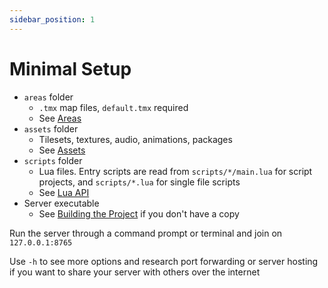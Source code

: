 ```yaml
---
sidebar_position: 1
---
```


# Minimal Setup

- `areas` folder
  - `.tmx` map files, `default.tmx` required
  - See [Areas](./areas)
- `assets` folder
  - Tilesets, textures, audio, animations, packages
  - See [Assets](./assets)
- `scripts` folder
  - Lua files. Entry scripts are read from `scripts/*/main.lua` for script projects, and `scripts/*.lua` for single file scripts
  - See [Lua API](#lua-api)
- Server executable
  - See [Building the Project](#building-the-project) if you don't have a copy

Run the server through a command prompt or terminal and join on `127.0.0.1:8765`

Use `-h` to see more options and research port forwarding or server hosting if you want to share your server with others over the internet
